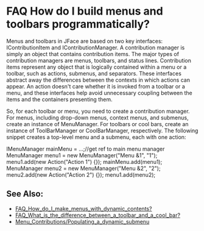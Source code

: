 

FAQ How do I build menus and toolbars programmatically?
=======================================================

Menus and toolbars in JFace are based on two key interfaces: IContributionItem and IContributionManager. A contribution manager is simply an object that contains contribution items. The major types of contribution managers are menus, toolbars, and status lines. Contribution items represent any object that is logically contained within a menu or a toolbar, such as actions, submenus, and separators. These interfaces abstract away the differences between the contexts in which actions can appear. An action doesn't care whether it is invoked from a toolbar or a menu, and these interfaces help avoid unnecessary coupling between the items and the containers presenting them.

So, for each toolbar or menu, you need to create a contribution manager. For menus, including drop-down menus, context menus, and submenus, create an instance of MenuManager. For toolbars or cool bars, create an instance of ToolBarManager or CoolBarManager, respectively. The following snippet creates a top-level menu and a submenu, each with one action:

   IMenuManager mainMenu = ...;//get ref to main menu manager
   MenuManager menu1 = new MenuManager("Menu &1", "1");
   menu1.add(new Action("Action 1") {});
   mainMenu.add(menu1);
   MenuManager menu2 = new MenuManager("Menu &2", "2");
   menu2.add(new Action("Action 2") {});
   menu1.add(menu2);

See Also:
---------

*   [FAQ\_How\_do\_I\_make\_menus\_with\_dynamic\_contents?](./FAQ_How_do_I_make_menus_with_dynamic_contents.md "FAQ How do I make menus with dynamic contents?")
*   [FAQ\_What\_is\_the\_difference\_between\_a\_toolbar\_and\_a\_cool_bar?](./FAQ_What_is_the_difference_between_a_toolbar_and_a_cool_bar.md "FAQ What is the difference between a toolbar and a cool bar?")
*   [Menu\_Contributions/Populating\_a\_dynamic\_submenu](/Menu_Contributions/Populating_a_dynamic_submenu "Menu Contributions/Populating a dynamic submenu")


